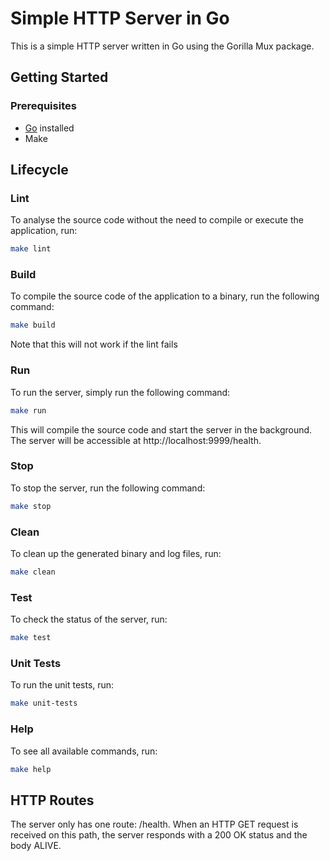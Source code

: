 # Simple HTTP Server in Go

This is a simple HTTP server written in Go using the Gorilla Mux package.

## Getting Started

### Prerequisites
- [Go](https://golang.org/doc/install) installed
- Make

## Lifecycle

### Lint

To analyse the source code without the need to compile or execute the application, run:

```bash
make lint
```

### Build

To compile the source code of the application to a binary, run the following command:

```bash
make build
```

Note that this will not work if the lint fails

### Run

To run the server, simply run the following command:

```bash
make run
```

This will compile the source code and start the server in the background. The server will be accessible at http://localhost:9999/health.

### Stop

To stop the server, run the following command:

```bash
make stop
```

### Clean

To clean up the generated binary and log files, run:

```bash
make clean
```

### Test

To check the status of the server, run:

```bash
make test
```

### Unit Tests

To run the unit tests, run:

```bash
make unit-tests
```

### Help

To see all available commands, run:

```bash
make help
```

## HTTP Routes

The server only has one route: /health. When an HTTP GET request is received on this path, the server responds with a 200 OK status and the body ALIVE.
